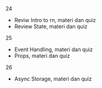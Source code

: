 24

- Reviw Intro to rn, materi dan quiz
- Review State, materi dan quiz

25

- Event Handling, materi dan quiz
- Props, materi dan quiz

26

- Async Storage, materi dan quiz
